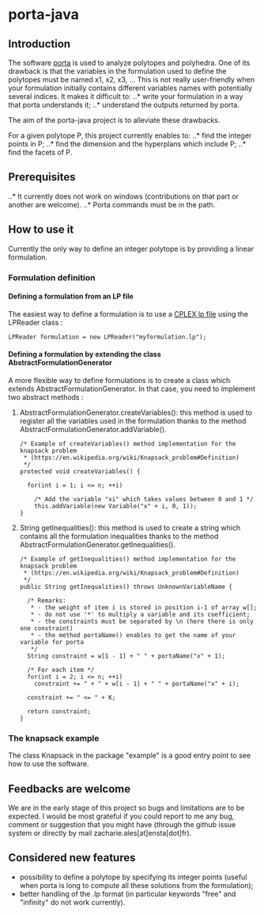 # porta-java

## Introduction
The software [porta](http://porta.zib.de/) is used to analyze polytopes and polyhedra. One of its drawback is that the variables in the formulation used to define the polytopes must be named x1, x2, x3, ... This is not really user-friendly when your formulation initially contains different variables names with potentially several indices. It makes it difficult to:
..* write your formulation in a way that porta understands it;
..* understand the outputs returned by porta.

The aim of the porta-java project is to alleviate these drawbacks.

For a given polytope P, this project currently enables to:
..* find the integer points in P;
..* find the dimension and the hyperplans which include P;
..* find the facets of P.

## Prerequisites
..* It currently does not work on windows (contributions on that part or another are welcome).
..* Porta commands must be in the path.

 ## How to use it
 Currently the only way to define an integer polytope is by providing a linear formulation.
 
 ### Formulation definition
 
 #### Defining a formulation from an LP file
The easiest way to define a formulation is to use a [CPLEX lp file](http://lpsolve.sourceforge.net/5.1/CPLEX-format.htm) using the LPReader class :

	LPReader formulation = new LPReader("myformulation.lp");

#### Defining a formulation by extending the class AbstractFormulationGenerator
A more flexible way to define formulations is to create a class which extends AbstractFormulationGenerator. In that case, you need to implement two abstract methods :

1. AbstractFormulationGenerator.createVariables(): this method is used to register all the variables used in the formulation thanks to the method AbstractFormulationGenerator.addVariable().

    ```
    /* Example of createVariables() method implementation for the knapsack problem 
     * (https://en.wikipedia.org/wiki/Knapsack_problem#Definition)
     */
    protected void createVariables() {
		
      for(int i = 1; i <= n; ++i)
    
        /* Add the variable "xi" which takes values between 0 and 1 */
        this.addVariable(new Variable("x" + i, 0, 1));
    }
    ```


2. String getInequalities(): this method is used to create a string which contains all the formulation inequalities thanks to the method AbstractFormulationGenerator.getInequalities().

    ```
    /* Example of getInequalities() method implementation for the knapsack problem
     * (https://en.wikipedia.org/wiki/Knapsack_problem#Definition)
     */
    public String getInequalities() throws UnknownVariableName {
	
      /* Remarks: 
       * - the weight of item i is stored in position i-1 of array w[];
       * - do not use '*' to multiply a variable and its coefficient;
       * - the constraints must be separated by \n (here there is only one constraint) 
       * - the method portaName() enables to get the name of your variable for porta
       */
      String constraint = w[1 - 1] + " " + portaName("x" + 1);
		
      /* For each item */
      for(int i = 2; i <= n; ++i)
        constraint += " + " + w[i - 1] + " " + portaName("x" + i);
    	
      constraint += " <= " + K;
    		
      return constraint;
    }
    ```
  
  ### The knapsack example
  The class Knapsack in the package "example" is a good entry point to see how to use the software.
  
  ## Feedbacks are welcome
  We are in the early stage of this project so bugs and limitations are to be expected. I would be most grateful if you could report to me any bug, comment or suggestion that you might have (through the github issue system or directly by mail zacharie.ales[at]ensta[dot]fr).
  
  ## Considered new features
  - possibility to define a polytope by specifying its integer points (useful when porta is long to compute all these solutions from the formulation);
  - better handling of the .lp format (in particular keywords "free" and "infinity" do not work currently).
  
